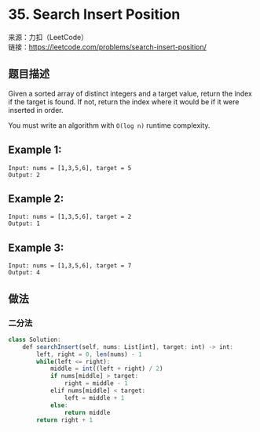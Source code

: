 # 35. Search Insert Position
来源：力扣（LeetCode）<br>
链接：https://leetcode.com/problems/search-insert-position/

## 题目描述
Given a sorted array of distinct integers and a target value, return the index if the target is found. If not, return the index where it would be if it were inserted in order.

You must write an algorithm with `O(log n)` runtime complexity.

## Example 1:

	Input: nums = [1,3,5,6], target = 5
	Output: 2

## Example 2:
	Input: nums = [1,3,5,6], target = 2
	Output: 1

## Example 3:

	Input: nums = [1,3,5,6], target = 7
	Output: 4

## 做法
### 二分法
```javascript
class Solution:
    def searchInsert(self, nums: List[int], target: int) -> int:
        left, right = 0, len(nums) - 1
        while(left <= right):
            middle = int((left + right) / 2)
            if nums[middle] > target:
                right = middle - 1
            elif nums[middle] < target:
                left = middle + 1
            else:
                return middle
        return right + 1
```
